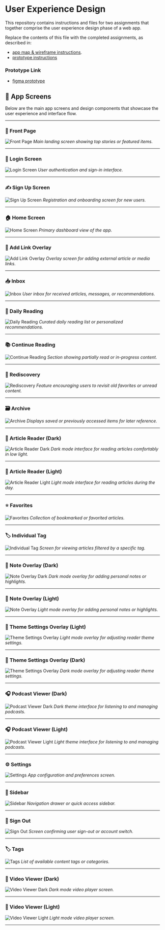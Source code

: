 # User Experience Design

This repository contains instructions and files for two assignments that together comprise the user experience design phase of a web app.

Replace the contents of this file with the completed assignments, as described in:

- [app map & wireframe instructions](instructions-0a-app-map-wireframes.md).
- [prototype instructions](instructions-0b-prototyping.md)


### Prototype Link
- [figma prototype](https://www.figma.com/design/ihHn6AFIxVXQi9kkNGrXmT/To-Be-Read?node-id=0-1&t=Z1aHvfXFpuuim5Q9-1)

## 📱 App Screens

Below are the main app screens and design components that showcase the user experience and interface flow.

---

### 📰 Front Page
![Front Page](https://raw.githubusercontent.com/agile-students-fall2025/4-final-random_grandeeism/refs/heads/master/ux-design/app-screens/Front%20Page.png)
*Main landing screen showing top stories or featured items.*

---

### 🔐 Login Screen
![Login Screen](https://raw.githubusercontent.com/agile-students-fall2025/4-final-random_grandeeism/refs/heads/master/ux-design/app-screens/Login%20Screen.png)
*User authentication and sign-in interface.*

---

### ✍️ Sign Up Screen
![Sign Up Screen](https://raw.githubusercontent.com/agile-students-fall2025/4-final-random_grandeeism/refs/heads/master/ux-design/app-screens/Sign%20Up%20Screen.png)
*Registration and onboarding screen for new users.*

---

### 🏠 Home Screen
![Home Screen](https://raw.githubusercontent.com/agile-students-fall2025/4-final-random_grandeeism/refs/heads/master/ux-design/app-screens/Home%20Screen.png)
*Primary dashboard view of the app.*

---

### 🧩 Add Link Overlay
![Add Link Overlay](https://raw.githubusercontent.com/agile-students-fall2025/4-final-random_grandeeism/refs/heads/master/ux-design/app-screens/Add%20Link%20Overlay.png)
*Overlay screen for adding external article or media links.*

---

### 📥 Inbox
![Inbox](https://raw.githubusercontent.com/agile-students-fall2025/4-final-random_grandeeism/refs/heads/master/ux-design/app-screens/Inbox.png)
*User inbox for received articles, messages, or recommendations.*

---

### 🌅 Daily Reading
![Daily Reading](https://raw.githubusercontent.com/agile-students-fall2025/4-final-random_grandeeism/refs/heads/master/ux-design/app-screens/Daily%20Reading.png)
*Curated daily reading list or personalized recommendations.*

---

### 📚 Continue Reading
![Continue Reading](https://raw.githubusercontent.com/agile-students-fall2025/4-final-random_grandeeism/refs/heads/master/ux-design/app-screens/Continue%20Reading.png)
*Section showing partially read or in-progress content.*

---

### 🔁 Rediscovery
![Rediscovery](https://raw.githubusercontent.com/agile-students-fall2025/4-final-random_grandeeism/refs/heads/master/ux-design/app-screens/Rediscovery.png)
*Feature encouraging users to revisit old favorites or unread content.*

---

### 🗃️ Archive
![Archive](https://raw.githubusercontent.com/agile-students-fall2025/4-final-random_grandeeism/refs/heads/master/ux-design/app-screens/Archive.png)
*Displays saved or previously accessed items for later reference.*

---

### 📖 Article Reader (Dark)
![Article Reader Dark](https://raw.githubusercontent.com/agile-students-fall2025/4-final-random_grandeeism/refs/heads/master/ux-design/app-screens/Article%20Reader%20Dark.png)
*Dark mode interface for reading articles comfortably in low light.*

---

### 📖 Article Reader (Light)
![Article Reader Light](https://raw.githubusercontent.com/agile-students-fall2025/4-final-random_grandeeism/refs/heads/master/ux-design/app-screens/Article%20Reader%20Light.png)
*Light mode interface for reading articles during the day.*

---

### ⭐ Favorites
![Favorites](https://raw.githubusercontent.com/agile-students-fall2025/4-final-random_grandeeism/refs/heads/master/ux-design/app-screens/Favorites.png)
*Collection of bookmarked or favorited articles.*

---

### 🏷️ Individual Tag
![Individual Tag](https://raw.githubusercontent.com/agile-students-fall2025/4-final-random_grandeeism/refs/heads/master/ux-design/app-screens/Individual%20Tag.png)
*Screen for viewing articles filtered by a specific tag.*

---

### 📝 Note Overlay (Dark)
![Note Overlay Dark](https://raw.githubusercontent.com/agile-students-fall2025/4-final-random_grandeeism/refs/heads/master/ux-design/app-screens/Note%20Overlay%20Dark.png)
*Dark mode overlay for adding personal notes or highlights.*

---

### 📝 Note Overlay (Light)
![Note Overlay](https://raw.githubusercontent.com/agile-students-fall2025/4-final-random_grandeeism/refs/heads/master/ux-design/app-screens/Note%20Overlay.png)
*Light mode overlay for adding personal notes or highlights.*

---

### 📝 Theme Settings Overlay (Light)
![Theme Settings Overlay](https://raw.githubusercontent.com/agile-students-fall2025/4-final-random_grandeeism/refs/heads/master/ux-design/app-screens/Theme%20Settings%20Panel.png)
*Light mode overlay for adjusting reader theme settings.*

---

### 📝 Theme Settings Overlay (Dark)
![Theme Settings Overlay](https://raw.githubusercontent.com/agile-students-fall2025/4-final-random_grandeeism/refs/heads/master/ux-design/app-screens/Theme%20Settings%20Panel-1.png)
*Dark mode overlay for adjusting reader theme settings.*

---

### 🎧 Podcast Viewer (Dark)
![Podcast Viewer Dark](https://raw.githubusercontent.com/agile-students-fall2025/4-final-random_grandeeism/refs/heads/master/ux-design/app-screens/Podcast%20Viewer%20Dark.png)
*Dark theme interface for listening to and managing podcasts.*

---

### 🎧 Podcast Viewer (Light)
![Podcast Viewer Light](https://raw.githubusercontent.com/agile-students-fall2025/4-final-random_grandeeism/refs/heads/master/ux-design/app-screens/Podcast%20Viewer%20Light.png)
*Light theme interface for listening to and managing podcasts.*

---

### ⚙️ Settings
![Settings](https://raw.githubusercontent.com/agile-students-fall2025/4-final-random_grandeeism/refs/heads/master/ux-design/app-screens/Settings.png)
*App configuration and preferences screen.*

---

### 📂 Sidebar
![Sidebar](https://raw.githubusercontent.com/agile-students-fall2025/4-final-random_grandeeism/refs/heads/master/ux-design/app-screens/Sidebar.png)
*Navigation drawer or quick access sidebar.*

---

### 🚪 Sign Out
![Sign Out](https://raw.githubusercontent.com/agile-students-fall2025/4-final-random_grandeeism/refs/heads/master/ux-design/app-screens/Sign%20Out.png)
*Screen confirming user sign-out or account switch.*

---

### 🏷️ Tags
![Tags](https://raw.githubusercontent.com/agile-students-fall2025/4-final-random_grandeeism/refs/heads/master/ux-design/app-screens/Tags.png)
*List of available content tags or categories.*

---

### 🎥 Video Viewer (Dark)
![Video Viewer Dark](https://raw.githubusercontent.com/agile-students-fall2025/4-final-random_grandeeism/refs/heads/master/ux-design/app-screens/Video%20Viewer%20Dark.png)
*Dark mode video player screen.*

---

### 🎥 Video Viewer (Light)
![Video Viewer Light](https://raw.githubusercontent.com/agile-students-fall2025/4-final-random_grandeeism/refs/heads/master/ux-design/app-screens/Video%20Viewer%20Light.png)
*Light mode video player screen.*

---
